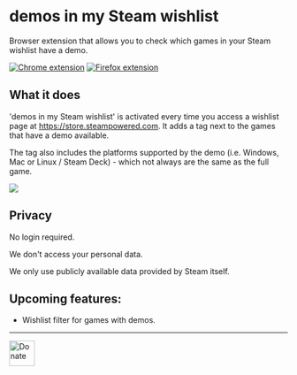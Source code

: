 # demos in my Steam wishlist
Browser extension that allows you to check which games in your Steam wishlist have a demo.


[![Chrome extension](https://storage.googleapis.com/web-dev-uploads/image/WlD8wC6g8khYWPJUsQceQkhXSlv1/UV4C4ybeBTsZt43U4xis.png)](https://chrome.google.com/webstore/detail/demos-in-my-steam-wishlis/cfdhaglgnhlacodkjjmlbcglgecnelnj)
[![Firefox extension](https://extensionworkshop.com/assets/img/documentation/publish/get-the-addon-178x60px.dad84b42.png)](https://addons.mozilla.org/de/firefox/addon/demos-in-my-steam-wishlist/)



## What it does
'demos in my Steam wishlist' is activated every time you access a wishlist page at https://store.steampowered.com. It adds a tag next to the games that have a demo available.

The tag also includes the platforms supported by the demo (i.e. Windows, Mac or Linux / Steam Deck) - which not always are the same as the full game.

![](https://i.imgur.com/R31JF4R.jpg)

## Privacy

No login required.

We don't access your personal data.

We only use publicly available data provided by Steam itself.


## Upcoming features:

* Wishlist filter for games with demos.

---

<a href='https://ko-fi.com/demosinmysteamwishlist' target='_blank'><img height='35' style='border:0px;height:46px;' src='https://az743702.vo.msecnd.net/cdn/kofi3.png?v=0' border='0' alt='Donate' />
